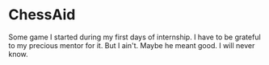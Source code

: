 ChessAid
========

Some game I started during my first days of internship.
I have to be grateful to my precious mentor for it. But I ain't.
Maybe he meant good. I will never know.
